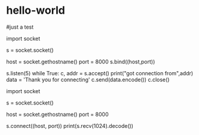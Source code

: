 # hello-world
#just a test 

import socket

s = socket.socket()

host = socket.gethostname()
port = 8000
s.bind((host,port))

s.listen(5)
while True:
    c, addr = s.accept()
    print("got connection from",addr)
    data = 'Thank you for connecting'
    c.send(data.encode())
    c.close()



import socket

s = socket.socket()

host = socket.gethostname()
port = 8000

s.connect((host, port))
print(s.recv(1024).decode())

